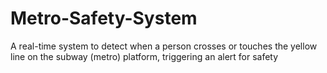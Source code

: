 # Metro-Safety-System
A real-time system to detect when a person crosses or touches the yellow line on the subway (metro) platform, triggering an alert for safety
